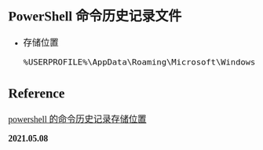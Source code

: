 <font size=4 face='楷体'>

## PowerShell 命令历史记录文件

- 存储位置

  ```bash
  %USERPROFILE%\AppData\Roaming\Microsoft\Windows\PowerShell\PSReadLine
  ```

## Reference

[powershell 的命令历史记录存储位置](https://blog.csdn.net/weixin_43659597/article/details/112550175)

**2021.05.08**
